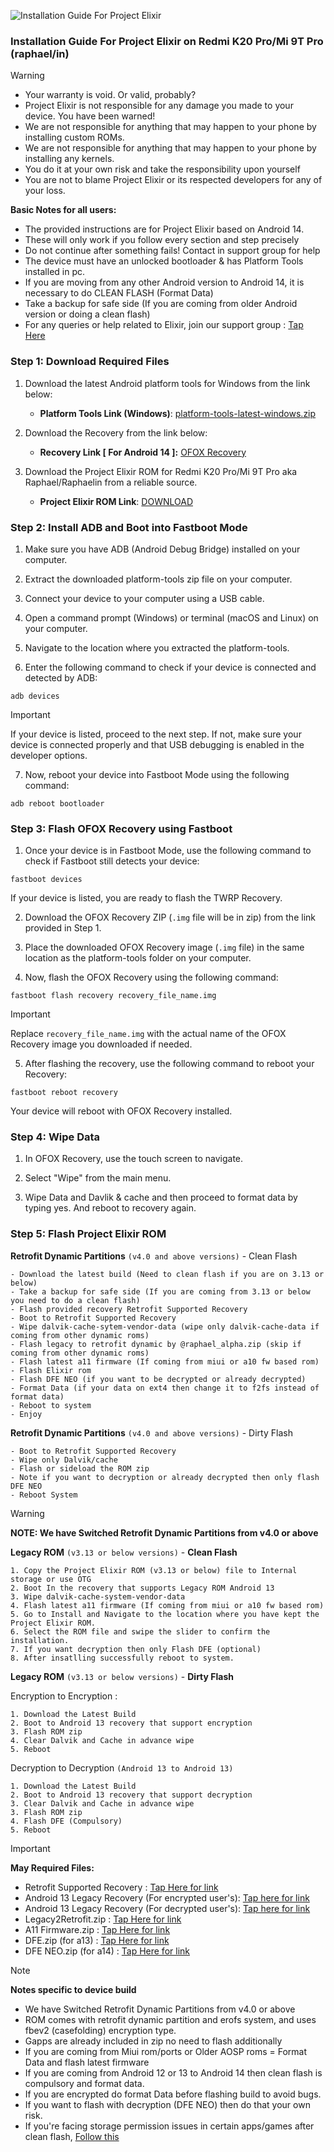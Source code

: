 ![Installation Guide For Project Elixir](https://i.imgur.com/42LxtAl.png)

### Installation Guide For Project Elixir on Redmi K20 Pro/Mi 9T Pro (raphael/in)

> [!Warning]
> * Your warranty is void. Or valid, probably?
> * Project Elixir is not responsible for any damage you made to your device. You have been warned!
> * We are not responsible for anything that may happen to your phone by installing custom ROMs.
> * We are not responsible for anything that may happen to your phone by installing any kernels.
> * You do it at your own risk and take the responsibility upon yourself
> * You are not to blame Project Elixir or its respected developers for any of your loss.
>
> **Basic Notes for all users:**  
> * The provided instructions are for Project Elixir based on Android 14.
> * These will only work if you follow every section and step precisely
> * Do not continue after something fails! Contact in support group for help
> * The device must have an unlocked bootloader & has Platform Tools installed in pc.
> * If you are moving from any other Android version to Android 14, it is necessary to do CLEAN FLASH (Format Data)
> * Take a backup for safe side (If you are coming from older Android version or doing a clean flash)
> * For any queries or help related to Elixir, join our support group : [Tap Here](https://telegram.me/Elixir_Discussion)  



### Step 1: Download Required Files
1. Download the latest Android platform tools for Windows from the link below:
   - **Platform Tools Link (Windows)**: [platform-tools-latest-windows.zip](https://dl.google.com/android/repository/platform-tools-latest-windows.zip)

2. Download the Recovery from the link below:
   - **Recovery Link [ For Android 14 ]:** [OFOX Recovery](https://nc.razrcloud.duckdns.org/s/rNGeDfT9CptrA35)

3. Download the Project Elixir ROM for Redmi K20 Pro/Mi 9T Pro aka Raphael/Raphaelin from a reliable source.
   - **Project Elixir ROM Link**: [DOWNLOAD](https://projectelixiros.com/device/raphael)

### Step 2: Install ADB and Boot into Fastboot Mode
1. Make sure you have ADB (Android Debug Bridge) installed on your computer. 

2. Extract the downloaded platform-tools zip file on your computer.

3. Connect your device to your computer using a USB cable.

4. Open a command prompt (Windows) or terminal (macOS and Linux) on your computer.

5. Navigate to the location where you extracted the platform-tools.

6. Enter the following command to check if your device is connected and detected by ADB:

```
adb devices
```
> [!Important]
> If your device is listed, proceed to the next step. If not, make sure your device is connected properly and that USB debugging is enabled in the developer options.

7. Now, reboot your device into Fastboot Mode using the following command:

```
adb reboot bootloader
```

### Step 3: Flash OFOX Recovery using Fastboot
1. Once your device is in Fastboot Mode, use the following command to check if Fastboot still detects your device:

```
fastboot devices
```

If your device is listed, you are ready to flash the TWRP Recovery.

2. Download the OFOX Recovery ZIP (`.img` file will be in zip) from the link provided in Step 1.

3. Place the downloaded OFOX Recovery image (`.img` file) in the same location as the platform-tools folder on your computer.

4. Now, flash the OFOX Recovery using the following command:

```
fastboot flash recovery recovery_file_name.img
```
> [!Important]
> Replace `recovery_file_name.img` with the actual name of the OFOX Recovery image you downloaded if needed.

5. After flashing the recovery, use the following command to reboot your Recovery:

```
fastboot reboot recovery
```

Your device will reboot with OFOX Recovery installed.

### Step 4: Wipe Data
1. In OFOX Recovery, use the touch screen to navigate.

2. Select "Wipe" from the main menu.

3. Wipe Data and Davlik & cache and then proceed to format data by typing yes. And reboot to recovery again.

### Step 5: Flash Project Elixir ROM

**Retrofit Dynamic Partitions** `(v4.0 and above versions)` - Clean Flash
```
- Download the latest build (Need to clean flash if you are on 3.13 or below)
- Take a backup for safe side (If you are coming from 3.13 or below you need to do a clean flash)
- Flash provided recovery Retrofit Supported Recovery
- Boot to Retrofit Supported Recovery
- Wipe dalvik-cache-sytem-vendor-data (wipe only dalvik-cache-data if coming from other dynamic roms)
- Flash legacy to retrofit dynamic by @raphael_alpha.zip (skip if coming from other dynamic roms)
- Flash latest a11 firmware (If coming from miui or a10 fw based rom)
- Flash Elixir rom
- Flash DFE NEO (if you want to be decrypted or already decrypted)
- Format Data (if your data on ext4 then change it to f2fs instead of format data)
- Reboot to system
- Enjoy
```

**Retrofit Dynamic Partitions** `(v4.0 and above versions)` - Dirty Flash
```
- Boot to Retrofit Supported Recovery
- Wipe only Dalvik/cache
- Flash or sideload the ROM zip
﻿﻿- Note if you want to decryption or already decrypted then only flash DFE NEO
- Reboot System
```
> [!Warning]
> **NOTE: We have Switched Retrofit Dynamic Partitions from v4.0 or above**


**Legacy ROM** `(v3.13 or below versions)` - **Clean Flash**
```
1. Copy the Project Elixir ROM (v3.13 or below) file to Internal storage or use OTG
2. Boot In the recovery that supports Legacy ROM Android 13
3. Wipe dalvik-cache-system-vendor-data
4. Flash latest a11 firmware (If coming from miui or a10 fw based rom)
5. Go to Install and Navigate to the location where you have kept the Project Elixir ROM.
6. Select the ROM file and swipe the slider to confirm the installation.
7. If you want decryption then only Flash DFE (optional)
8. After insatlling successfully reboot to system.
```

**Legacy ROM** `(v3.13 or below versions)` - **Dirty Flash**

Encryption to Encryption :
```
1. Download the Latest Build
2. Boot to Android 13 recovery that support encryption
3. Flash ROM zip
4. Clear Dalvik and Cache in advance wipe
5. Reboot
```

Decryption to Decryption `(Android 13 to Android 13)`
```
1. Download the Latest Build
2. Boot to Android 13 recovery that support decryption
3. Clear Dalvik and Cache in advance wipe
3. Flash ROM zip
4. Flash DFE (Compulsory)
5. Reboot
```

> [!Important]
> **May Required Files:**
> * Retrofit Supported Recovery : [Tap Here for link](https://nc.razrcloud.duckdns.org/s/rNGeDfT9CptrA35)
> * Android 13 Legacy Recovery (For encrypted user's): [Tap here for link](https://t.me/Al_Arabis_Cloud/104)
> * Android 13 Legacy Recovery (For decrypted user's): [Tap here for link](https://t.me/Al_Arabis_Cloud/107)
> * Legacy2Retrofit.zip : [Tap Here for link](https://t.me/Al_Arabis_Cloud/108)
> * A11 Firmware.zip : [Tap Here for link](https://t.me/ElixerRaphael/7390)
> * DFE.zip (for a13) : [Tap Here for link](https://t.me/Al_Arabis_Cloud/299)
> * DFE NEO.zip (for a14) : [Tap Here for link](https://t.me/Al_Arabis_Cloud/298)


> [!Note] 
> **Notes specific to device build**
> * We have Switched Retrofit Dynamic Partitions from v4.0 or above
> * ROM comes with retrofit dynamic partition and erofs system, and uses fbev2 (casefolding) encryption type.
> * Gapps are already included in zip no need to flash additionally
> * If you are coming from Miui rom/ports or Older AOSP roms = Format Data and flash latest firmware
> * If you are coming from Android 12 or 13 to Android 14 then clean flash is compulsory and format data.
> * If you are encrypted do format Data before flashing build to avoid bugs.
> * If you want to flash with decryption (DFE NEO) then do that your own risk.
> * If you're facing storage permission issues in certain apps/games after clean flash, [Follow this](https://t.me/ElixerRaphael/8707)

